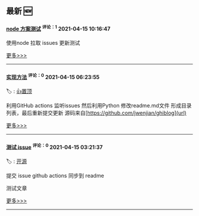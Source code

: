 ## 最新 :new: 

#### [node 方案测试](https://github.com/wangsq-web/wangsq-web/issues/3) <sup>  评论：1</sup> 	 2021-04-15 10:16:47 



使用node 拉取 issues 更新测试

[更多>>>](https://github.com/wangsq-web/wangsq-web/issues/3)

---

#### [实现方法](https://github.com/wangsq-web/wangsq-web/issues/2) <sup>  评论：0</sup> 	 2021-04-15 06:23:55 

:label: : [:+1:置顶](https://api.github.com/repos/wangsq-web/wangsq-web/labels/:+1:%E7%BD%AE%E9%A1%B6)

利用GitHub actions 监听issues 然后利用Python 修改readme.md文件 形成目录列表，最后重新提交更新 源码来自[https://github.com/jwenjian/ghiblog](url)

[更多>>>](https://github.com/wangsq-web/wangsq-web/issues/2)

---

#### [测试 issue](https://github.com/wangsq-web/wangsq-web/issues/1) <sup>  评论：0</sup> 	 2021-04-15 03:21:37 

:label: : [开源](https://api.github.com/repos/wangsq-web/wangsq-web/labels/%E5%BC%80%E6%BA%90)

提交 issue github actions 同步到 readme

测试文章

[更多>>>](https://github.com/wangsq-web/wangsq-web/issues/1)

---

